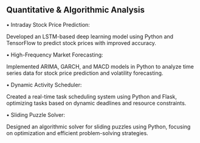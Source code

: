 ## Quantitative & Algorithmic Analysis

• Intraday Stock Price Prediction:

Developed an LSTM-based deep learning model using Python and TensorFlow to predict stock prices with improved accuracy.

• High-Frequency Market Forecasting:

Implemented ARIMA, GARCH, and MACD models in Python to analyze time series data for stock price prediction and volatility forecasting.

• Dynamic Activity Scheduler:

Created a real-time task scheduling system using Python and Flask, optimizing tasks based on dynamic deadlines and resource constraints.

• Sliding Puzzle Solver:

Designed an algorithmic solver for sliding puzzles using Python, focusing on optimization and efficient problem-solving strategies.
